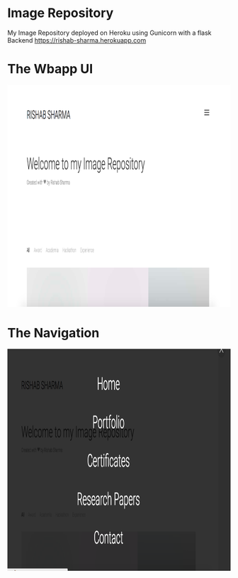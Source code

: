# Image Repository
My Image Repository deployed on Heroku using Gunicorn with a flask Backend
https://rishab-sharma.herokuapp.com

# The Wbapp UI

<img src="https://github.com/rishab-sharma/image_repo/blob/master/Screen%20Shot%202017-11-21%20at%207.34.41%20AM.png" data-canonical-src="https://github.com/rishab-sharma/image_repo/blob/master/Screen%20Shot%202017-11-21%20at%207.34.41%20AM.png" width="700" height="500" />

# The Navigation


<img src="https://github.com/rishab-sharma/image_repo/blob/master/Screen%20Shot%202017-11-21%20at%207.34.55%20AM.png" data-canonical-src="https://github.com/rishab-sharma/image_repo/blob/master/Screen%20Shot%202017-11-21%20at%207.34.55%20AM.png" width="700" height="500" />
